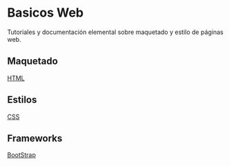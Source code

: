 
# Basicos Web


Tutoriales y documentación elemental sobre maquetado y estilo de páginas web.


## Maquetado

[HTML](HTML.md)


## Estilos

[CSS](CSS.md)




## Frameworks

[BootStrap](Bootstrap.md)



